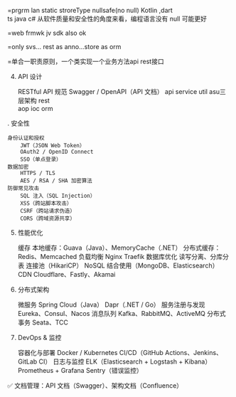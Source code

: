 
=prgrm lan
static stroreType  nullsafe(no null)
Kotlin ,dart  
ts java c#
从软件质量和安全性的角度来看，编程语言没有 null 可能更好

=web frmwk
jv sdk also ok

=only svs...  rest as anno...store as orm

=单合一职责原则，一个类实现一个业务方法api rest接口


4. API 设计

   RESTful API 规范
   Swagger / OpenAPI（API 文档）
api service util asu三层架构
rest  
aop
ioc
orm



. 安全性

    身份认证和授权
        JWT（JSON Web Token）
        OAuth2 / OpenID Connect
        SSO（单点登录）
    数据加密
        HTTPS / TLS
        AES / RSA / SHA 加密算法
    防御常见攻击
        SQL 注入（SQL Injection）
        XSS（跨站脚本攻击）
        CSRF（跨站请求伪造）
        CORS（跨域资源共享）


5. 性能优化

   缓存
   本地缓存：Guava（Java）、MemoryCache（.NET）
   分布式缓存：Redis、Memcached
   负载均衡
   Nginx
   Traefik
   数据库优化
   读写分离、分库分表
   连接池（HikariCP）
   NoSQL 结合使用（MongoDB、Elasticsearch）
   CDN
   Cloudflare、Fastly、Akamai


6. 分布式架构

   微服务
   Spring Cloud（Java）
   Dapr（.NET / Go）
   服务注册与发现
   Eureka、Consul、Nacos
   消息队列
   Kafka、RabbitMQ、ActiveMQ
   分布式事务
   Seata、TCC

7. DevOps & 监控

   容器化与部署
   Docker / Kubernetes
   CI/CD（GitHub Actions、Jenkins、GitLab CI）
   日志与监控
   ELK（Elasticsearch + Logstash + Kibana）
   Prometheus + Grafana
   Sentry（错误监控）

✅ 文档管理：API 文档（Swagger）、架构文档（Confluence）
